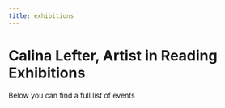 ```yaml
---
title: exhibitions
---
```


# Calina Lefter, Artist in Reading Exhibitions

Below you can find a full list of events
